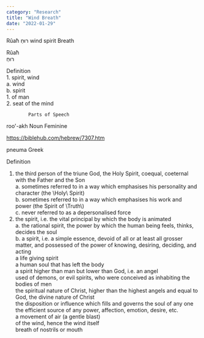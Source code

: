```yaml
---
category: "Research" 
title: "Wind Breath"
date: "2022-01-29"
---
```


Rûaħ רוּחַ wind spirit Breath  	

Rûaħ  
רוּחַ  

Definition  
    1. spirit, wind  
        a. wind  
        b. spirit  
            1. of man  
            2. seat of the mind  

            Parts of Speech  
roo'-akh   	Noun Feminine  

https://biblehub.com/hebrew/7307.htm  

pneuma	Greek  

Definition  
1. the third person of the triune God, the Holy Spirit, coequal, coeternal with the Father and the Son  
a. sometimes referred to in a way which emphasises his personality and character (the \\Holy\\ Spirit)  
b. sometimes referred to in a way which emphasises his work and power (the Spirit of \\Truth\\)  
c. never referred to as a depersonalised force  
2. the spirit, i.e. the vital principal by which the body is animated  
a. the rational spirit, the power by which the human being feels, thinks, decides the soul  
b. a spirit, i.e. a simple essence, devoid of all or at least all grosser matter, and possessed of the power of knowing, desiring, deciding, and acting  
a life giving spirit  
a human soul that has left the body  
a spirit higher than man but lower than God, i.e. an angel  
used of demons, or evil spirits, who were conceived as inhabiting the bodies of men  
the spiritual nature of Christ, higher than the highest angels and equal to God, the divine nature of Christ  
the disposition or influence which fills and governs the soul of any one  
the efficient source of any power, affection, emotion, desire, etc.  
a movement of air (a gentle blast)  
of the wind, hence the wind itself  
breath of nostrils or mouth  